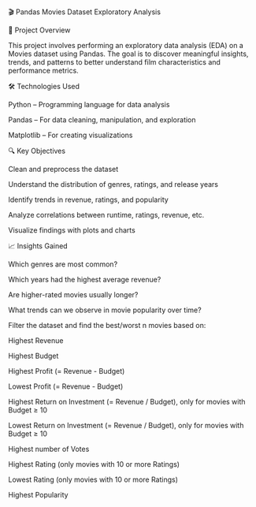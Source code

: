 🎬 Pandas Movies Dataset Exploratory Analysis

📌 Project Overview

This project involves performing an exploratory data analysis (EDA) on a Movies dataset using Pandas. The goal is to discover meaningful insights, trends, and patterns to better understand film characteristics and performance metrics.

🛠 Technologies Used

Python – Programming language for data analysis

Pandas – For data cleaning, manipulation, and exploration

Matplotlib – For creating visualizations

🔍 Key Objectives

Clean and preprocess the dataset

Understand the distribution of genres, ratings, and release years

Identify trends in revenue, ratings, and popularity

Analyze correlations between runtime, ratings, revenue, etc.

Visualize findings with plots and charts

📈 Insights Gained

Which genres are most common?

Which years had the highest average revenue?

Are higher-rated movies usually longer?

What trends can we observe in movie popularity over time?

Filter the dataset and find the best/worst n movies based on:

Highest Revenue

Highest Budget

Highest Profit (= Revenue - Budget)

Lowest Profit (= Revenue - Budget)

Highest Return on Investment (= Revenue / Budget), only for movies with Budget ≥ 10

Lowest Return on Investment (= Revenue / Budget), only for movies with Budget ≥ 10

Highest number of Votes

Highest Rating (only movies with 10 or more Ratings)

Lowest Rating (only movies with 10 or more Ratings)

Highest Popularity
